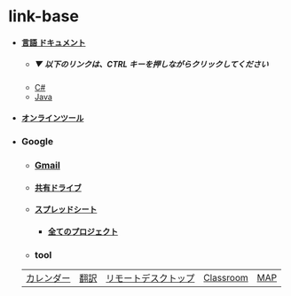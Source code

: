 # link-base
- #### [言語 ドキュメント](https://github.com/winofsql/link-base-pg-language/blob/main/document.md)
  - ##### ▼ 以下のリンクは、CTRL キーを押しながらクリックしてください
  - [C#](https://github.com/winofsql/link-base-pg-language/blob/main/document.md#c)
  - [Java](https://github.com/winofsql/link-base-pg-language/blob/main/document.md#java)
- #### [オンラインツール](https://github.com/winofsql/link-base/blob/main/online-tool.md)

- ### Google
  - ### [Gmail](https://mail.google.com/)
  - #### [共有ドライブ](https://drive.google.com/drive/shared-drives)
  - #### [スプレッドシート](https://docs.google.com/spreadsheets)
    - #### [全てのプロジェクト](https://script.google.com/home/all)
  - ### tool

  |   |  |  |  |  |
  | -- | -- | -- | -- | -- | 
  | [カレンダー](https://calendar.google.com/calendar) | [翻訳](https://translate.google.co.jp/)  | [リモートデスクトップ](https://remotedesktop.google.com/access/) | [Classroom](https://classroom.google.com/) | [MAP](https://www.google.co.jp/maps) |

 

